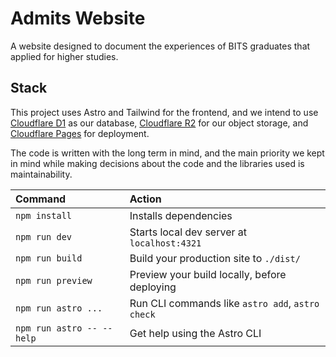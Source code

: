# Admits Website

A website designed to document the experiences of BITS graduates that applied for higher studies.

## Stack

This project uses Astro and Tailwind for the frontend, and we intend to use [Cloudflare D1](https://developers.cloudflare.com/d1/) as our database, [Cloudflare R2](https://developers.cloudflare.com/r2/) for our object storage, and [Cloudflare Pages](https://developers.cloudflare.com/pages/) for deployment.

The code is written with the long term in mind, and the main priority we kept in mind while making decisions about the code and the libraries used is maintainability.

| Command                   | Action                                           |
| :------------------------ | :----------------------------------------------- |
| `npm install`             | Installs dependencies                            |
| `npm run dev`             | Starts local dev server at `localhost:4321`      |
| `npm run build`           | Build your production site to `./dist/`          |
| `npm run preview`         | Preview your build locally, before deploying     |
| `npm run astro ...`       | Run CLI commands like `astro add`, `astro check` |
| `npm run astro -- --help` | Get help using the Astro CLI                     |
